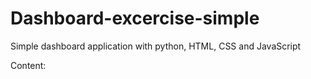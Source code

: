 # Dashboard-excercise-simple
Simple dashboard application with python, HTML, CSS and JavaScript

Content:
